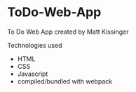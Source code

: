 # ToDo-Web-App
To Do Web App created by Matt Kissinger

Technologies used
- HTML
- CSS
- Javascript
- compiled/bundled with webpack
